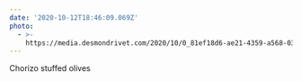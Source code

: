 ```yaml
---
date: '2020-10-12T18:46:09.069Z'
photo:
  - >-
    https://media.desmondrivet.com/2020/10/0_81ef18d6-ae21-4359-a568-03bd7a674186.jpg
---
```


Chorizo stuffed olives
